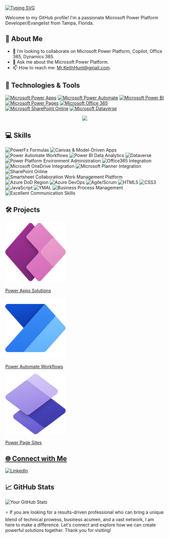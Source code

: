 [![Typing SVG](https://readme-typing-svg.herokuapp.com?font=Anek+Odia&pause=1000&color=F7A304&background=E9E9E900&random=false&width=435&lines=Hi!+I'm+Keith+Hunt!+😎✌)](https://git.io/typing-svg)

 Welcome to my GitHub profile! I'm a passionate Microsoft Power Platform Developer/Evangelist from Tampa, Florida.

## 🚀 About Me

- 👯 I’m looking to collaborate on Microsoft Power Platform, Copilot, Office 365, Dynamics 365.
- 💬 Ask me about the Microsoft Power Platform.
- 📫 How to reach me: Mr.KeithHunt@gmail.com.


## 🔧 Technologies & Tools

[![Microsoft Power Apps](https://img.shields.io/badge/Power%20Apps-%230078D4.svg?style=for-the-badge&logo=microsoft-powerapps&logoColor=white)](https://powerapps.microsoft.com/)
[![Microsoft Power Automate](https://img.shields.io/badge/Power%20Automate-%230078D4.svg?style=for-the-badge&logo=microsoft-powerautomate&logoColor=white)](https://flow.microsoft.com/)
[![Microsoft Power BI](https://img.shields.io/badge/Power%20BI-%23F2C811.svg?style=for-the-badge&logo=microsoft-powerbi&logoColor=white)](https://powerbi.microsoft.com/)
[![Microsoft Power Pages](https://img.shields.io/badge/Power%20Pages-%2344A4EF.svg?style=for-the-badge&logo=microsoft&logoColor=white)](https://www.microsoft.com/)
[![Microsoft Office 365](https://img.shields.io/badge/Office%20365-%23D83B01.svg?style=for-the-badge&logo=microsoft-office&logoColor=white)](https://www.microsoft.com/en-us/microsoft-365/)
[![Microsoft SharePoint Online](https://img.shields.io/badge/SharePoint%20Online-%23276DC3.svg?style=for-the-badge&logo=microsoft-sharepoint&logoColor=white)](https://sharepoint.microsoft.com/)
[![Microsoft Dataverse](https://img.shields.io/badge/Dataverse-%230075FF.svg?style=for-the-badge&logo=microsoft-dataverse&logoColor=white)](https://powerplatform.microsoft.com/dataverse/)
<p align="center">
  <a href="https://skillicons.dev">
    <img src="https://skillicons.dev/icons?i=js,html,css,ansible,atom,bootstrap,svg,vscode" />
  </a>
</p>

## 💻 Skills

![PowerFx Formulas](https://img.shields.io/badge/PowerFx-Intermediate-green) 
![Canvas & Model-Driven Apps](https://img.shields.io/badge/Canvas_&_Model--Driven_Apps-Intermediate-green)
![Power Automate Workflows](https://img.shields.io/badge/Power_Automate_Workflows-Intermediate-green)
![Power BI Data Analytics](https://img.shields.io/badge/Power_BI_Data_Analytics-Intermediate-green)
![Dataverse](https://img.shields.io/badge/Dataverse-Intermediate-green)
![Power Platform Environment Administration](https://img.shields.io/badge/Power_Platform_Environment_Administration-Intermediate-green)
![Office365 Integration](https://img.shields.io/badge/Office365_Integration-Intermediate-green)
![Microsoft OneDrive Integration](https://img.shields.io/badge/Microsoft_OneDrive_Integration-Intermediate-green)
![Microsoft Planner Integration](https://img.shields.io/badge/Microsoft_Planner_Integration-Intermediate-green)
![SharePoint Online](https://img.shields.io/badge/SharePoint_Online-Intermediate-green)
![Smartsheet Collaboration Work Management Platform](https://img.shields.io/badge/Smartsheet_Collaboration_Work_Management_Platform-Intermediate-green)
![Azure DoD Region](https://img.shields.io/badge/Azure_DoD_Region-Intermediate-green)
![Azure DevOps](https://img.shields.io/badge/Azure_DevOps-Intermediate-green)
![Agile/Scrum](https://img.shields.io/badge/Agile_Scrum-Intermediate-green)
![HTML5](https://img.shields.io/badge/HTML5-Beginner-yellow) 
![CSS3](https://img.shields.io/badge/CSS3-Beginner-yellow) 
![JavaScript](https://img.shields.io/badge/JavaScript-Beginner-yellow) 
![YMAL](https://img.shields.io/badge/YMAL-Beginner-yellow)
![Business Process Management](https://img.shields.io/badge/Business_Process_Management-Expert-blue)
![Excellent Communication Skills](https://img.shields.io/badge/Excellent_Communication_Skills-Expert-blue)


## 🛠️ Projects

<div id="carouselExampleSlidesOnly" class="carousel slide" data-ride="carousel">
  <div class="carousel-inner">
    <div class="carousel-item">
     <a href="https://github.com/MrKeithHunt/PowerAppsSolutions/new/main?readme=1" target="_blank">
      <img src="https://github.com/MrKeithHunt/MrKeithHunt/blob/Images/PowerApps_scalable.svg" alt="...">
     <div class="carousel-caption d-none d-md-block">
    <p>Power Apps Solutions</p>
  </div>
</div>
    <div class="carousel-item">
     <a href="https://github.com/MrKeithHunt/MrKeithHunt/tree/Power-Automate-Workflows" target="_blank">
      <img class="d-block w-100" src="https://github.com/MrKeithHunt/MrKeithHunt/blob/Images/PowerAutomate_scalable.svg" alt="Power Automate Workflows">
    <div class="carousel-caption d-none d-md-block">
    <p>Power Automate Workflows</p>
  </div>
    </div>
    <div class="carousel-item">
     <a href="https://github.com/MrKeithHunt/MrKeithHunt/tree/Power-Page-Sites" target="_blank">
      <img class="d-block w-100" src="https://github.com/MrKeithHunt/MrKeithHunt/blob/Images/PowerPages_scalable.svg" alt="Power Pages Sites"
    <div class="carousel-caption d-none d-md-block">
    <p>Power Page Sites</p>
  </div>
       </div>
  </div>
</div>

  
## 🌐 Connect with Me

<p align="left">
  <a href="https://www.linkedin.com/in/mrkeithhunt?lipi=urn%3Ali%3Apage%3Ad_flagship3_profile_view_base_contact_details%3BOCDZk6n6SB%2BTjr2pW4g%2Fnw%3D%3D" target="_blank">
    <img src="https://skillicons.dev/icons?i=linkedin" alt="LinkedIn" />
  </a>
</p>

## 📈 GitHub Stats

![Your GitHub Stats](https://github-readme-stats.vercel.app/api?username=mrkeithhunt&show_icons=true&theme=gruvbox)


⭐️ If you are looking for a results-driven professional who can bring a unique blend of technical prowess, business acumen, and a vast network, I am here to make a difference. Let's connect and explore how we can create powerful solutions together. Thank you for visiting! 




